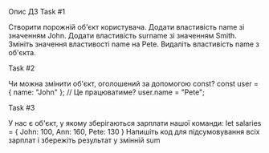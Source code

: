 Опис ДЗ
Task #1

Створити порожній об'єкт користувача.
Додати властивість name зі значенням John.
Додати властивість surname зі значенням Smith.
Змініть значення властивості name на Pete.
Видаліть властивість name з об'єкта.

Task #2

Чи можна змінити об'єкт, оголошений за допомогою const?
const user = {
name: "John"
};
// Це працюватиме?
user.name = "Pete";

Task #3

У нас є об'єкт, у якому зберігаються зарплати нашої команди:
let salaries = {
John: 100,
Ann: 160,
Pete: 130
}
Напишіть код для підсумовування всіх зарплат і збережіть результат у змінній sum